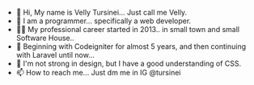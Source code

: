 - 👋 Hi, My name is Velly Tursinei... Just call me Velly.
- 👀 I am a programmer... specifically a web developer.
- 🧑‍💼 My professional career started in 2013.. in small town and small Software House..
- 🌱 Beginning with Codeigniter for almost 5 years, and then continuing with Laravel until now...
- 🌈 I'm not strong in design, but I have a good understanding of CSS.
- 📫 How to reach me... Just dm me in IG @tursinei

<!---
tursinei/tursinei is a ✨ special ✨ repository because its `README.md` (this file) appears on your GitHub profile.
You can click the Preview link to take a look at your changes.
--->
